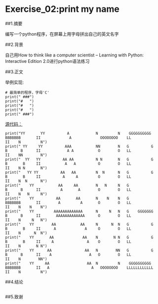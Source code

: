 # Exercise_02:print my name

##1.摘要

  编写一个python程序，在屏幕上用字母拼出自己的英文名字


##2.背景

  自己用How to think like a computer scientist – Learning with Python: Interactive Edition 2.0进行python语法练习


##3.正文

  举例实现:
  
    # 最简单的程序，字母'C'
    print(" ###")
    print("#   ")
    print("#   ")
    print("#   ")
    print(" ###")



  [源代码：](https://github.com/52kylin/compuational_physics_N2014301020034/blob/master/exercise_02/print_my_name.py)
  
    print("YY       YY          A            N         N    GGGGGGGGGG     BBBBBBB       II             A             OOOOOOOO    LL            II    N         N")
    print(" YY     YY          AAA           NN        N   G          G    B      B      II            A A           O        O   LL            II    NN        N")
    print("  YY   YY          AA AA          N N       N   G          G    B       B     II           A   A          O        O   LL            II    N N       N")
    print("   YY YY          AA   AA         N  N      N   G          G    B       B     II          A     A         O        O   LL            II    N  N      N")
    print("    YY           AA     AA        N   N     N   G               B      B      II         A       A        O        O   LL            II    N   N     N")
    print("    YY          AA       AA       N    N    N   G               BBBBBBB       II        A         A       O        O   LL            II    N    N    N")
    print("    YY         AAAAAAAAAAAAA      N     N   N   G    GGGGGGG    B      B      II       AAAAAAAAAAAAA      O        O   LL            II    N     N   N")
    print("    YY        AA           AA     N      N  N   G          G    B       B     II      A             A     O        O   LL            II    N      N  N")
    print("    YY       AA             AA    N       N N   G          G    B       B     II     A               A    O        O   LL            II    N       N N")
    print("    YY      AA               AA   N        NN   G          G    B      B      II    A                 A   O        O   LL            II    N        NN")
    print("    YY     AA                 AA  N         N    GGGGGGGGGG     BBBBBBB       II   A                   A   OOOOOOOO    LLLLLLLLLLLL  II    N         N")




##4.结论

![]()

##5.致谢


